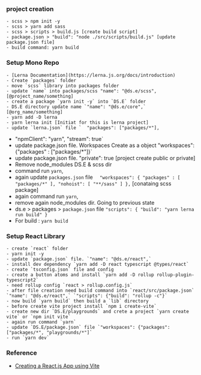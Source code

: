### project creation
    - scss > npm init -y
    - scss > yarn add sass
    - scss > scripts > build.js [create build script]
    - package.json > "build": "node ./src/scripts/build.js" [update package.json file]
    - build command: yarn build

### Setup Mono Repo
    - [Lerna Documentation](https://lerna.js.org/docs/introduction)
    - Create `packages` folder
    - move `scss` library into packages folder
    - update `name` into packages/scss "name": "@ds.e/scss", [@project_name/something]
    - create a package `yarn init -y` into `DS.E` folder
    - DS.E directory update name `"name": "@ds.e/core",` [@org_name/something]
    - yarn add -D lerna
    - yarn lerna init [Initiat for this is lerna project]
    - update `lerna.json` file `  "packages": ["packages/*"],
  - "npmClient": "yarn", "stream": true`
  - update package.json file. Workspaces Create as a object "workspaces": {"packages" : ["packages/*"]}` 
  - update package.json file. "private": true [project create public or private]
  - Remove node_modules DS.E & scss dir
  - command run `yarn`,
  - again update `packages.json` file `  "workspaces": {
    "packages" : [
      "packages/*"
    ],
    "nohoist": [
      "**/sass"
    ]
  },` [conataing scss package]
  - again command run `yarn`,
  - remove again node_modules dir. Going to previous state
  - ds.e > packages > `package.json` file `"scripts": {
    "build": "yarn lerna run build"
  }`
  - For build : `yarn build`

  ### Setup React Library
    - create `react` folder
    - yarn init -y
    - update `package.json` file. `"name": "@ds.e/react",` 
    - install dev dependency `yarn add -D react typescript @types/react`
    - create `tsconfig.json` file and config
    - create a button atoms and install `yarn add -D rollup rollup-plugin-typescript2`
    - need rollup config `react > rollup.config.js`
    - after file creation need build command into `react/src/package.json` `"name": "@ds.e/react",` `"scripts": {"build": "rollup -c"}`
    - now build `yarn build` then build a `lib` directory
    - before create vite project install `npm i create-vite`
    - create new dir `DS.E/playgrounds` and crete a project `yarn create vite` or `npm init vite`
    - again run command `yarn`
    - update `DS.E/package.json` file `"workspaces": {"packages": ["packages/*", "playgrounds/*"]`
    - run `yarn dev`

### Reference 
- [Creating a React.js App using Vite](https://www.section.io/engineering-education/creating-a-react-app-using-vite/)

